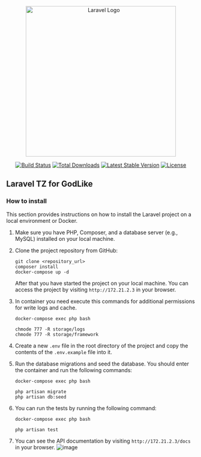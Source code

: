 <p align="center"><a href="https://laravel.com" target="_blank"><img src="https://raw.githubusercontent.com/laravel/art/master/logo-lockup/5%20SVG/2%20CMYK/1%20Full%20Color/laravel-logolockup-cmyk-red.svg" width="400" alt="Laravel Logo"></a></p>

<p align="center">
<a href="https://github.com/laravel/framework/actions"><img src="https://github.com/laravel/framework/workflows/tests/badge.svg" alt="Build Status"></a>
<a href="https://packagist.org/packages/laravel/framework"><img src="https://img.shields.io/packagist/dt/laravel/framework" alt="Total Downloads"></a>
<a href="https://packagist.org/packages/laravel/framework"><img src="https://img.shields.io/packagist/v/laravel/framework" alt="Latest Stable Version"></a>
<a href="https://packagist.org/packages/laravel/framework"><img src="https://img.shields.io/packagist/l/laravel/framework" alt="License"></a>
</p>

## Laravel TZ for GodLike

### How to install

This section provides instructions on how to install the Laravel project on a local environment or Docker.
1. Make sure you have PHP, Composer, and a database server (e.g., MySQL) installed on your local machine.

2. Clone the project repository from GitHub:

    ```shell
    git clone <repository_url>
    composer install
    docker-compose up -d
    ```
    After that you have started the project on your local machine. You can access the project by visiting `http://172.21.2.3` in your browser.

3. In container you need execute this commands for additional permissions for write logs and cache. 

    ```shell
    docker-compose exec php bash
    
    chmode 777 -R storage/logs
    chmode 777 -R storage/framework
    ```

4. Create a new `.env` file in the root directory of the project and copy the contents of the `.env.example` file into it.

5. Run the database migrations and seed the database. You should enter the container and run the following commands:

    ```shell
    docker-compose exec php bash

    php artisan migrate
    php artisan db:seed
    ```

6. You can run the tests by running the following command:

    ```shell
    docker-compose exec php bash

    php artisan test
    ```

7. You can see the API documentation by visiting `http://172.21.2.3/docs` in your browser.
![image](https://github.com/user-attachments/assets/0e919c3a-bec2-4e92-9421-3c8da27a53ef)
